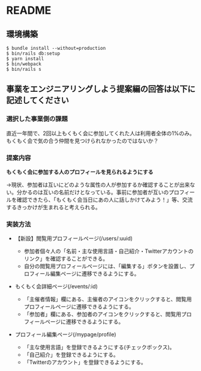# README

## 環境構築
```
$ bundle install --without=production
$ bin/rails db:setup
$ yarn install
$ bin/webpack
$ bin/rails s
```

## 事業をエンジニアリングしよう提案編の回答は以下に記述してください
### 選択した事業側の課題
直近一年間で、2回以上もくもく会に参加してくれた人は利用者全体の1%のみ。もくもく会で気の合う仲間を見つけられなかったのではないか？

### 提案内容
**もくもく会に参加する人のプロフィールを見られるようにする**

→現状、参加者は互いにどのような属性の人が参加するか確認することが出来ない。分かるのは互いの名前だけとなっている。事前に参加者が互いのプロフィールを確認できたら、「もくもく会当日にあの人に話しかけてみよう！」等、交流するきっかけが生まれると考えられる。

### 実装方法
- 【新設】閲覧用プロフィールページ(/users/:uuid)
  - 参加者個々人の「名前・主な使用言語・自己紹介・Twitterアカウントのリンク」を確認することができる。
  - 自分の閲覧用プロフィールページには、「編集する」ボタンを設置し、プロフィール編集ページに遷移できるようにする。

- もくもく会詳細ページ(/events/:id)
  - 「主催者情報」欄にある、主催者のアイコンをクリックすると、閲覧用プロフィールページに遷移できるようにする。
  - 「参加者」欄にある、参加者のアイコンをクリックすると、閲覧用プロフィールページに遷移できるようにする。

- プロフィール編集ページ(/mypage/profile)
  - 「主な使用言語」を登録できるようにする(チェックボックス)。
  - 「自己紹介」を登録できるようにする。
  - 「Twitterのアカウント」を登録できるようにする。
